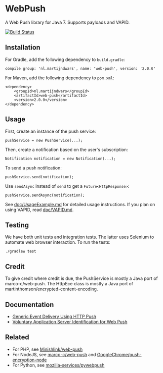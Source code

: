 # WebPush

A Web Push library for Java 7. Supports payloads and VAPID.

[![Build Status](https://travis-ci.org/MartijnDwars/web-push.svg?branch=master)](https://travis-ci.org/MartijnDwars/web-push)

## Installation

For Gradle, add the following dependency to `build.gradle`:

```
compile group: 'nl.martijndwars', name: 'web-push', version: '2.0.0'
```

For Maven, add the following dependency to `pom.xml`:

```
<dependency>
    <groupId>nl.martijndwars</groupId>
    <artifactId>web-push</artifactId>
    <version>2.0.0</version>
</dependency>
```

## Usage

First, create an instance of the push service:

```
pushService = new PushService(...);
```

Then, create a notification based on the user's subscription:

```
Notification notification = new Notification(...);
```

To send a push notification:

```
pushService.send(notification);
```

Use `sendAsync` instead of `send` to get a `Future<HttpResponse>`:

```
pushService.sendAsync(notification);
```

See [doc/UsageExample.md](https://github.com/MartijnDwars/web-push/blob/master/doc/UsageExample.md)
for detailed usage instructions. If you plan on using VAPID, read [doc/VAPID.md](https://github.com/MartijnDwars/web-push/blob/master/doc/VAPID.md).

## Testing

We have both unit tests and integration tests. The latter uses Selenium to automate web browser interaction. To run the tests:

```
./gradlew test
```

## Credit

To give credit where credit is due, the PushService is mostly a Java port of marco-c/web-push. The HttpEce class is mostly a Java port of martinthomson/encrypted-content-encoding.

## Documentation

- [Generic Event Delivery Using HTTP Push](https://tools.ietf.org/html/draft-ietf-webpush-protocol-11)
- [Voluntary Application Server Identification for Web Push](https://tools.ietf.org/html/draft-ietf-webpush-vapid-01)

## Related

- For PHP, see [Minishlink/web-push](https://github.com/Minishlink/web-push)
- For NodeJS, see [marco-c/web-push](https://github.com/marco-c/web-push) and [GoogleChrome/push-encryption-node](https://github.com/GoogleChrome/push-encryption-node)
- For Python, see [mozilla-services/pywebpush](https://github.com/mozilla-services/pywebpush)
